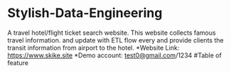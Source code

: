 # Stylish-Data-Engineering
A travel hotel/flight ticket search website. This website collects famous travel information. and update with ETL flow every and provide clients the transit information from airport to the hotel.
*Website Link: https://www.skike.site
*Demo account: test0@gmail.com/1234
#Table of feature
